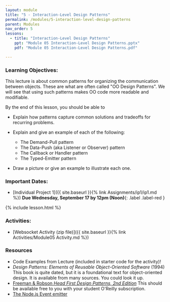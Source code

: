 ```yaml
---
layout: module
title: "5 - Interaction-Level Design Patterns"
permalink: /modules/5-interaction-level-design-patterns
parent: Modules
nav_order: 5
lessons: 
  - title: "Interaction-Level Design Patterns"
    ppt: "Module 05 Interaction-Level Design Patterns.pptx"
    pdf: "Module 05 Interaction-Level Design Patterns.pdf"

---
```

### Learning Objectives:
This lecture is about common patterns for organizing the communication between objects.  These are what are often called "OO Design Patterns".  We will see that using such patterns makes OO code more readable and modifiable.

By the end of this lesson, you should be able to
* Explain how patterns capture common solutions and tradeoffs for recurring problems.
* Explain and give an example of each of the following:
  *  The Demand-Pull pattern
  * The Data-Push (aka Listener or Observer) pattern
  * The Callback or Handler pattern
  * The Typed-Emitter pattern

* Draw a picture or give an example to illustrate each one.


### Important Dates:
* [Individual Project 1]({{ site.baseurl }}{% link Assignments/ip1/ip1.md %}) **Due Wednesday, September 17 by 12pm (Noon)**{: .label .label-red }


{% include lesson.html %}

### Activities:
* [Websocket Activity (zip file)]({{ site.baseurl }}{% link Activities/Module05 Activity.md %}) 

### Resources

* Code Examples from Lecture (included in starter code for the activity)!
* _Design Patterns: Elements of Reusable Object-Oriented Software_ (1994)  This book is quite dated, but it is a foundational text for object-oriented design.  It is available from many sources.  You could look it up.
* [Freeman & Robson _Head First Design Patterns, 2nd Edition_](https://www.oreilly.com/library/view/head-first-design/9781492077992/) This should be available free to you with your student O'Reilly subscription.
* [The Node.js Event emitter](https://nodejs.org/en/learn/asynchronous-work/the-nodejs-event-emitter)
